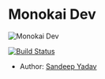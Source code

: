 Monokai Dev
===================
![Monokai Dev](https://drive.google.com/file/d/0B-1u58sHPYhJWWN6dUJ6Mm5Ndm8/view?usp=sharing "Monokai-dev")

[![Build Status](https://travis-ci.org/Colorsublime/Colorsublime-Themes.svg?branch=master)](https://travis-ci.org/Colorsublime/Colorsublime-Themes)


 - Author: [Sandeep Yadav](http://SandeepYadav.net)
